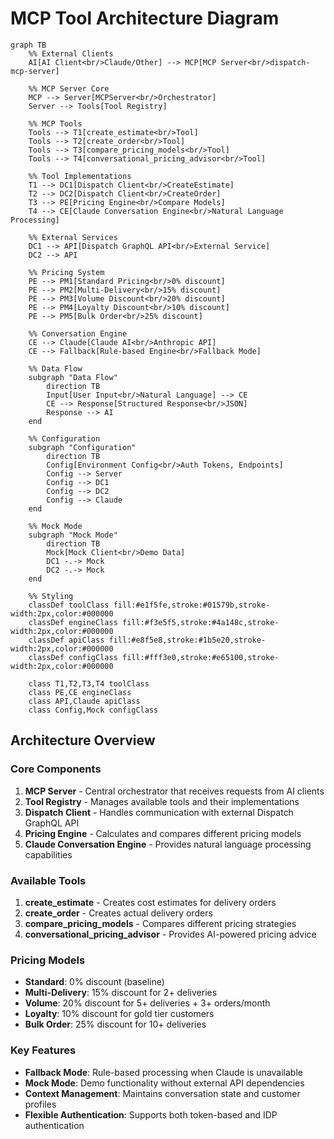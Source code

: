 # MCP Tool Architecture Diagram

```mermaid
graph TB
    %% External Clients
    AI[AI Client<br/>Claude/Other] --> MCP[MCP Server<br/>dispatch-mcp-server]
    
    %% MCP Server Core
    MCP --> Server[MCPServer<br/>Orchestrator]
    Server --> Tools[Tool Registry]
    
    %% MCP Tools
    Tools --> T1[create_estimate<br/>Tool]
    Tools --> T2[create_order<br/>Tool]
    Tools --> T3[compare_pricing_models<br/>Tool]
    Tools --> T4[conversational_pricing_advisor<br/>Tool]
    
    %% Tool Implementations
    T1 --> DC1[Dispatch Client<br/>CreateEstimate]
    T2 --> DC2[Dispatch Client<br/>CreateOrder]
    T3 --> PE[Pricing Engine<br/>Compare Models]
    T4 --> CE[Claude Conversation Engine<br/>Natural Language Processing]
    
    %% External Services
    DC1 --> API[Dispatch GraphQL API<br/>External Service]
    DC2 --> API
    
    %% Pricing System
    PE --> PM1[Standard Pricing<br/>0% discount]
    PE --> PM2[Multi-Delivery<br/>15% discount]
    PE --> PM3[Volume Discount<br/>20% discount]
    PE --> PM4[Loyalty Discount<br/>10% discount]
    PE --> PM5[Bulk Order<br/>25% discount]
    
    %% Conversation Engine
    CE --> Claude[Claude AI<br/>Anthropic API]
    CE --> Fallback[Rule-based Engine<br/>Fallback Mode]
    
    %% Data Flow
    subgraph "Data Flow"
        direction TB
        Input[User Input<br/>Natural Language] --> CE
        CE --> Response[Structured Response<br/>JSON]
        Response --> AI
    end
    
    %% Configuration
    subgraph "Configuration"
        direction TB
        Config[Environment Config<br/>Auth Tokens, Endpoints]
        Config --> Server
        Config --> DC1
        Config --> DC2
        Config --> Claude
    end
    
    %% Mock Mode
    subgraph "Mock Mode"
        direction TB
        Mock[Mock Client<br/>Demo Data]
        DC1 -.-> Mock
        DC2 -.-> Mock
    end
    
    %% Styling
    classDef toolClass fill:#e1f5fe,stroke:#01579b,stroke-width:2px,color:#000000
    classDef engineClass fill:#f3e5f5,stroke:#4a148c,stroke-width:2px,color:#000000
    classDef apiClass fill:#e8f5e8,stroke:#1b5e20,stroke-width:2px,color:#000000
    classDef configClass fill:#fff3e0,stroke:#e65100,stroke-width:2px,color:#000000
    
    class T1,T2,T3,T4 toolClass
    class PE,CE engineClass
    class API,Claude apiClass
    class Config,Mock configClass
```

## Architecture Overview

### Core Components

1. **MCP Server** - Central orchestrator that receives requests from AI clients
2. **Tool Registry** - Manages available tools and their implementations
3. **Dispatch Client** - Handles communication with external Dispatch GraphQL API
4. **Pricing Engine** - Calculates and compares different pricing models
5. **Claude Conversation Engine** - Provides natural language processing capabilities

### Available Tools

1. **create_estimate** - Creates cost estimates for delivery orders
2. **create_order** - Creates actual delivery orders
3. **compare_pricing_models** - Compares different pricing strategies
4. **conversational_pricing_advisor** - Provides AI-powered pricing advice

### Pricing Models

- **Standard**: 0% discount (baseline)
- **Multi-Delivery**: 15% discount for 2+ deliveries
- **Volume**: 20% discount for 5+ deliveries + 3+ orders/month
- **Loyalty**: 10% discount for gold tier customers
- **Bulk Order**: 25% discount for 10+ deliveries

### Key Features

- **Fallback Mode**: Rule-based processing when Claude is unavailable
- **Mock Mode**: Demo functionality without external API dependencies
- **Context Management**: Maintains conversation state and customer profiles
- **Flexible Authentication**: Supports both token-based and IDP authentication
